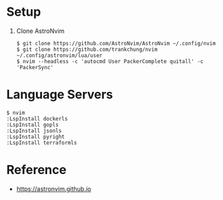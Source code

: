 # Setup
1. Clone AstroNvim
   ```shell
   $ git clone https://github.com/AstroNvim/AstroNvim ~/.config/nvim
   $ git clone https://github.com/trankchung/nvim ~/.config/astronvim/lua/user
   $ nvim --headless -c 'autocmd User PackerComplete quitall' -c 'PackerSync'
   ```

# Language Servers
```shell
$ nvim
:LspInstall dockerls
:LspInstall gopls
:LspInstall jsonls
:LspInstall pyright
:LspInstall terraformls
```

# Reference
- https://astronvim.github.io

